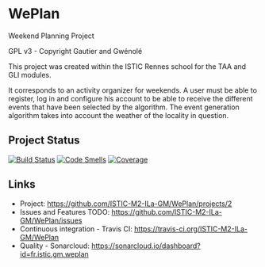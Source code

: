 # WePlan
Weekend Planning Project

GPL v3 - Copyright Gautier and Gwénolé

This project was created within the ISTIC Rennes school for the TAA and GLI modules.

It corresponds to an activity organizer for weekends. A user must be able to register, log in and configure his account to be able to receive the different events that have been selected by the algorithm. The event generation algorithm takes into account the weather of the locality in question.

## Project Status

[![Build Status](https://travis-ci.org/ISTIC-M2-ILa-GM/WePlan.svg?branch=dev)](https://travis-ci.org/ISTIC-M2-ILa-GM/WePlan)
[![Code Smells](https://sonarcloud.io/api/project_badges/measure?project=fr.istic.gm.weplan&metric=code_smells)](https://sonarcloud.io/dashboard?id=fr.istic.gm.weplan)
[![Coverage](https://sonarcloud.io/api/project_badges/measure?project=fr.istic.gm.weplan&metric=coverage)](https://sonarcloud.io/dashboard?id=fr.istic.gm.weplan)

## Links

* Project: https://github.com/ISTIC-M2-ILa-GM/WePlan/projects/2
* Issues and Features TODO: https://github.com/ISTIC-M2-ILa-GM/WePlan/issues
* Continuous integration - Travis CI: https://travis-ci.org/ISTIC-M2-ILa-GM/WePlan
* Quality - Sonarcloud: https://sonarcloud.io/dashboard?id=fr.istic.gm.weplan
